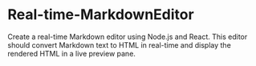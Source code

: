 # Real-time-MarkdownEditor
Create a real-time Markdown editor using Node.js and React. This editor should convert Markdown text to HTML in real-time and display the rendered HTML in a live preview pane.
